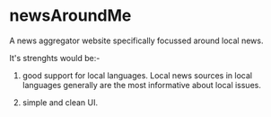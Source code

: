 newsAroundMe
=======

A news aggregator website specifically focussed around local news.

It's strenghts would be:-

1) good support for local languages. Local news sources in local languages generally are the most informative about local issues.

2) simple and clean UI.
